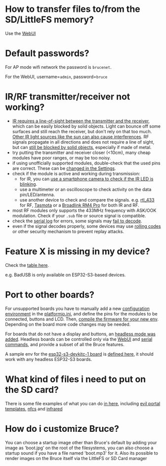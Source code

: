 
# How to transfer files to/from the SD/LittleFS memory?

Use the [WebUI](https://github.com/pr3y/Bruce/wiki/Others#webui)


# Default passwords?

For AP mode wifi network the password is `brucenet`.

For the WebUI, username=`admin`, password=`bruce`


# IR/RF transmitter/receiver not working?

 - [IR requires a line-of-sight between the transmitter and the receiver](https://www.quora.com/Does-an-IR-remote-need-a-line-of-sight), which can be easily blocked by solid objects. Light can bounce off some surfaces and still reach the receiver, but don't rely on that too much. [Other IR light sources like the sun can also cause interferences](https://www.garagedoordoctorllc.com/can-sunlight-exposure-affect-garage-door-sensors/).
RF signals propagate in all directions and does not require a line of sight, but can [still be blocked by solid objects](https://jemengineering.com/blog-5-ways-physical-objects-impact-rf-signals/), especially if made of metal.
 - try putting the transmitter and receiver closer (<10cm), many cheap modules have poor ranges, or may be too noisy.
 - if using unofficially supported modules, double-check that the used pins are correct. These can be [changed in the Settings](https://www.youtube.com/watch?v=i4wRNeGQJfw).
 - check if the module is active and working during transmission:
   - for IR, you can [use a smartphone camera to check if the IR LED is blinking](https://www.youtube.com/watch?v=i4wRNeGQJfw).
   - use a multimeter or an oscilloscope to check activity on the data pin/LED/antenna.
   - use another device to check and compare the signals. e.g. [rtl_433](https://github.com/merbanan/rtl_433) for RF, [Tasmota](https://tasmota.github.io/docs/Tasmota-IR/) or a [Broadlink RM4 Pro](https://www.ibroadlink.com/productinfo/762672.html) for both IR and RF.
 - most RF modules only supports the 433MHz frequency with ASK/OOK modulation. Check if your `.sub` file or source signal is compatible.
 - check the [serial log](https://github.com/pr3y/Bruce/wiki/Serial) for errors, some signals may [fail to decode](https://github.com/pr3y/Bruce/issues/216).
 - even if the signal decodes properly, some devices may use [rolling codes](https://en.m.wikipedia.org/wiki/Rolling_code) or other security mechanism to prevent replay attacks.


# Feature X is missing in my device?

Check the [table here](https://github.com/pr3y/Bruce#specific-functions-per-device-the-ones-not-mentioned-here-are-available-to-all).

e.g. BadUSB is only available on ESP32-S3-based devices.


# Port to other boards?

For unsupported boards you have to manually add a new [configuration environment](https://docs.platformio.org/en/latest/projectconf/sections/env/index.html) in the [platformio.ini](https://github.com/pr3y/Bruce/blob/main/platformio.ini), and define the pins for the modules to be connected, buttons and LCD.
Then, [compile the firmware for your new env](https://github.com/pr3y/Bruce/wiki/Building-from-source). Depending on the board more code changes may be needed.

For boards that do not have a display and buttons, an [headless mode was added](https://github.com/pr3y/Bruce/issues/107). Headless boards can be controlled only via the [WebUI](https://github.com/pr3y/Bruce/wiki/Others#webui) and [serial commands](https://github.com/pr3y/Bruce/wiki/Serial), and provide a subset of all the Bruce features.

A sample env for the [esp32-s3-devkitc-1 board](https://docs.espressif.com/projects/esp-idf/en/stable/esp32s3/hw-reference/esp32s3/user-guide-devkitc-1.html) is [defined here](https://github.com/pr3y/Bruce/blob/3813139ae0fc220180e7d443d4d6caea3e689224/platformio.ini#L845), it should work with any headless ESP32-S3 boards.


# What kind of files i need to put on the SD card?

There is some file examples of what you can do [in here](https://github.com/pr3y/Bruce/tree/main/sd_files), including [evil portal templates](https://github.com/pr3y/Bruce/tree/main/sd_files/portals), [nfcs](https://github.com/pr3y/Bruce/tree/main/sd_files/nfc) and [infrared](https://github.com/pr3y/Bruce/tree/main/sd_files/infrared)

# How do i customize Bruce?

You can choose a startup image other than Bruce's default by adding your image as 'boot.jpg' on the root of the filesystems, you can also choose a startup sound if you have a file named 'boot.mp3' for it.
Also its possible to render images on the Bruce itself via the LittleFS or SD Card manager